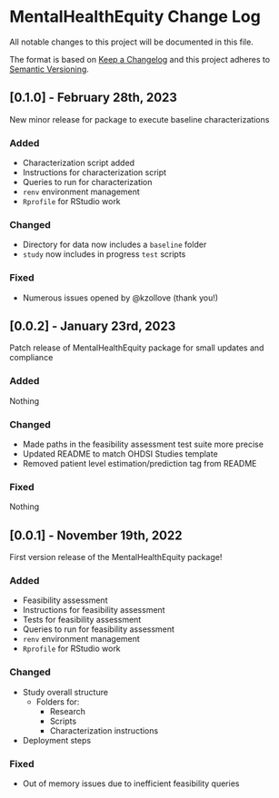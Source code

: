 # MentalHealthEquity Change Log

All notable changes to this project will be documented in this file.
 
The format is based on [Keep a Changelog](http://keepachangelog.com/)
and this project adheres to [Semantic Versioning](http://semver.org/).

## [0.1.0] - February 28th, 2023 

New minor release for package to execute baseline characterizations 

### Added  

- Characterization script added
- Instructions for characterization script
- Queries to run for characterization
- `renv` environment management
- `Rprofile` for RStudio work

### Changed 

- Directory for data now includes a `baseline` folder 
- `study` now includes in progress `test` scripts 

### Fixed 

- Numerous issues opened by @kzollove (thank you!)

## [0.0.2] - January 23rd, 2023

Patch release of MentalHealthEquity package for small updates and compliance

### Added 

Nothing

### Changed

- Made paths in the feasibility assessment test suite more precise
- Updated README to match OHDSI Studies template
- Removed patient level estimation/prediction tag from README 

### Fixed 

Nothing

## [0.0.1] - November 19th, 2022
 
First version release of the MentalHealthEquity package!
 
### Added

- Feasibility assessment
- Instructions for feasibility assessment
- Tests for feasibility assessment 
- Queries to run for feasibility assessment
- `renv` environment management
- `Rprofile` for RStudio work
 
### Changed

- Study overall structure
	- Folders for:
		- Research 
		- Scripts
		- Characterization instructions
- Deployment steps
 
### Fixed

- Out of memory issues due to inefficient feasibility queries
